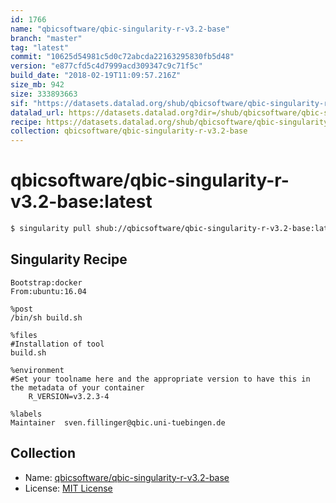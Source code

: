 ```yaml
---
id: 1766
name: "qbicsoftware/qbic-singularity-r-v3.2-base"
branch: "master"
tag: "latest"
commit: "10625d54981c5d0c72abcda22163295830fb5d48"
version: "e877cfd5c4d7999acd309347c9c71f5c"
build_date: "2018-02-19T11:09:57.216Z"
size_mb: 942
size: 333893663
sif: "https://datasets.datalad.org/shub/qbicsoftware/qbic-singularity-r-v3.2-base/latest/2018-02-19-10625d54-e877cfd5/e877cfd5c4d7999acd309347c9c71f5c.simg"
datalad_url: https://datasets.datalad.org?dir=/shub/qbicsoftware/qbic-singularity-r-v3.2-base/latest/2018-02-19-10625d54-e877cfd5/
recipe: https://datasets.datalad.org/shub/qbicsoftware/qbic-singularity-r-v3.2-base/latest/2018-02-19-10625d54-e877cfd5/Singularity
collection: qbicsoftware/qbic-singularity-r-v3.2-base
---
```


# qbicsoftware/qbic-singularity-r-v3.2-base:latest

```bash
$ singularity pull shub://qbicsoftware/qbic-singularity-r-v3.2-base:latest
```

## Singularity Recipe

```singularity
Bootstrap:docker
From:ubuntu:16.04

%post
/bin/sh build.sh

%files
#Installation of tool
build.sh

%environment
#Set your toolname here and the appropriate version to have this in the metadata of your container
    R_VERSION=v3.2.3-4

%labels
Maintainer	sven.fillinger@qbic.uni-tuebingen.de
```

## Collection

 - Name: [qbicsoftware/qbic-singularity-r-v3.2-base](https://github.com/qbicsoftware/qbic-singularity-r-v3.2-base)
 - License: [MIT License](https://api.github.com/licenses/mit)

